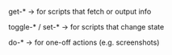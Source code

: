 get-* → for scripts that fetch or output info

toggle-* / set-* → for scripts that change state

do-* → for one-off actions (e.g. screenshots)
